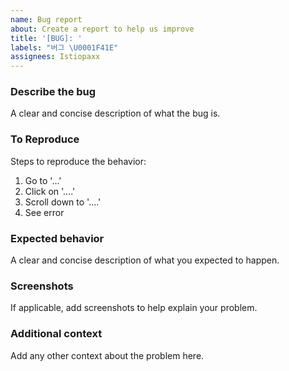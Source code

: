 ```yaml
---
name: Bug report
about: Create a report to help us improve
title: '[BUG]: '
labels: "버그 \U0001F41E"
assignees: Istiopaxx
---
```


### Describe the bug

A clear and concise description of what the bug is.

### To Reproduce

Steps to reproduce the behavior:

1. Go to '...'
2. Click on '....'
3. Scroll down to '....'
4. See error

### Expected behavior

A clear and concise description of what you expected to happen.

### Screenshots

If applicable, add screenshots to help explain your problem.

### Additional context

Add any other context about the problem here.
